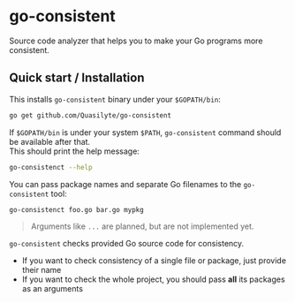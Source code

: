 # go-consistent

Source code analyzer that helps you to make your Go programs more consistent.

## Quick start / Installation

This installs `go-consistent` binary under your `$GOPATH/bin`:

```bash
go get github.com/Quasilyte/go-consistent
```

If `$GOPATH/bin` is under your system `$PATH`, `go-consistent` command should be available after that.<br>
This should print the help message:

```bash
go-consistenct --help
```

You can pass package names and separate Go filenames to the `go-consistent` tool:

```bash
go-consistenct foo.go bar.go mypkg
```

> Arguments like `...` are planned, but are not implemented yet.

`go-consistent` checks provided Go source code for consistency.

* If you want to check consistency of a single file or package, just provide their name
* If you want to check the whole project, you should pass **all** its packages as an arguments
